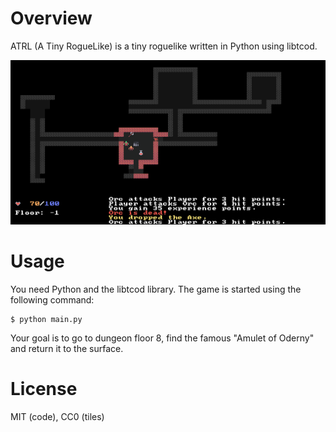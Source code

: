 # Overview

ATRL (A Tiny RogueLike) is a tiny roguelike written in Python using libtcod.

![Screenshot](imgs/screenshot2.png)

# Usage

You need Python and the libtcod library. The game is started using the following
command:

    $ python main.py

Your goal is to go to dungeon floor 8, find the famous "Amulet of Oderny" and
return it to the surface.

# License

MIT (code), CC0 (tiles)

